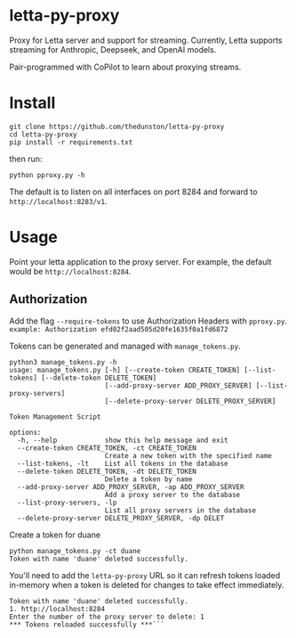 # letta-py-proxy

Proxy for Letta server and support for streaming. Currently, Letta supports streaming for Anthropic, Deepseek, and OpenAI models.

Pair-programmed with CoPilot to learn about proxying streams.

# Install

```
git clone https://github.com/thedunston/letta-py-proxy
cd letta-py-proxy
pip install -r requirements.txt
```

then run:

```
python pproxy.py -h
```

The default is to listen on all interfaces on port 8284 and forward to `http://localhost:8283/v1`.

# Usage

Point your letta application to the proxy server. For example, the default would be ```http://localhost:8284```.

## Authorization

Add the flag ```--require-tokens``` to use Authorization Headers with `pproxy.py`. ```example: Authorization efd02f2aad505d20fe1635f0a1fd6872```

Tokens can be generated and managed with `manage_tokens.py`.

```
python3 manage_tokens.py -h
usage: manage_tokens.py [-h] [--create-token CREATE_TOKEN] [--list-tokens] [--delete-token DELETE_TOKEN]
                        [--add-proxy-server ADD_PROXY_SERVER] [--list-proxy-servers]
                        [--delete-proxy-server DELETE_PROXY_SERVER]

Token Management Script

options:
  -h, --help            show this help message and exit
  --create-token CREATE_TOKEN, -ct CREATE_TOKEN
                        Create a new token with the specified name
  --list-tokens, -lt    List all tokens in the database
  --delete-token DELETE_TOKEN, -dt DELETE_TOKEN
                        Delete a token by name
  --add-proxy-server ADD_PROXY_SERVER, -ap ADD_PROXY_SERVER
                        Add a proxy server to the database
  --list-proxy-servers, -lp
                        List all proxy servers in the database
  --delete-proxy-server DELETE_PROXY_SERVER, -dp DELET
```
Create a token for duane

```
python manage_tokens.py -ct duane
Token with name 'duane' deleted successfully.
```

You'll need to add the `letta-py-proxy` URL so it can refresh tokens loaded in-memory when a token is deleted for changes to take effect immediately.

```
Token with name 'duane' deleted successfully.
1. http://localhost:8284
Enter the number of the proxy server to delete: 1
*** Tokens reloaded successfully ***```
